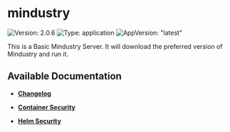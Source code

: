 # mindustry

![Version: 2.0.6](https://img.shields.io/badge/Version-2.0.6-informational?style=flat-square) ![Type: application](https://img.shields.io/badge/Type-application-informational?style=flat-square) ![AppVersion: "latest"](https://img.shields.io/badge/AppVersion-"latest"-informational?style=flat-square)

This is a Basic Mindustry Server. It will download the preferred version of Mindustry and run it.

## Available Documentation

- [**Changelog**](CHANGELOG)

- [**Container Security**](container-security)

- [**Helm Security**](helm-security)

